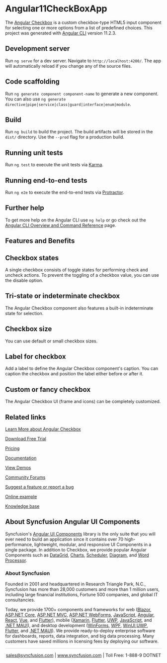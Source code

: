 # Angular11CheckBoxApp

The [Angular Checkbox](https://www.syncfusion.com/angular-components/angular-checkbox?utm_source=github&utm_medium=listing&utm_campaign=angular-checkbox-github-samples) is a custom checkbox-type HTML5 input component for selecting one or more options from a list of predefined choices. This project was generated with [Angular CLI](https://github.com/angular/angular-cli) version 11.2.3.

## Development server

Run `ng serve` for a dev server. Navigate to `http://localhost:4200/`. The app will automatically reload if you change any of the source files.

## Code scaffolding

Run `ng generate component component-name` to generate a new component. You can also use `ng generate directive|pipe|service|class|guard|interface|enum|module`.

## Build

Run `ng build` to build the project. The build artifacts will be stored in the `dist/` directory. Use the `--prod` flag for a production build.

## Running unit tests

Run `ng test` to execute the unit tests via [Karma](https://karma-runner.github.io).

## Running end-to-end tests

Run `ng e2e` to execute the end-to-end tests via [Protractor](http://www.protractortest.org/).

## Further help

To get more help on the Angular CLI use `ng help` or go check out the [Angular CLI Overview and Command Reference](https://angular.io/cli) page.

## Features and Benefits

## Checkbox states

A single checkbox consists of toggle states for performing check and uncheck actions. To prevent the toggling of a checkbox value, you can use the disable option.

## Tri-state or indeterminate checkbox

The Angular Checkbox component also features a built-in indeterminate state for selection.

## Checkbox size

You can use default or small checkbox sizes.

## Label for checkbox

Add a label to define the Angular Checkbox component's caption. You can caption the checkbox and position the label either before or after it.

## Custom or fancy checkbox

The Angular Checkbox UI (frame and icons) can be completely customized.

## Related links
[Learn More about Angular Checkbox](https://www.syncfusion.com/angular-ui-components/angular-checkbox?utm_source=github&utm_medium=listing&utm_campaign=angular-checkbox-github-samples)

[Download Free Trial](https://www.syncfusion.com/downloads/angular?utm_source=github&utm_medium=listing&utm_campaign=angular-checkbox-github-samples)

[Pricing](https://www.syncfusion.com/sales/products/angular?utm_source=github&utm_medium=listing&utm_campaign=angular-checkbox-github-samples)

[Documentation](https://ej2.syncfusion.com/angular/documentation/checkbox/getting-started/?utm_source=github&utm_medium=listing&utm_campaign=angular-checkbox-github-samples)

[View Demos](https://github.com/SyncfusionExamples/ej2-angular-11-check-box?utm_source=github&utm_medium=listing&utm_campaign=angular-checkbox-github-samples)

[Community Forums](https://www.syncfusion.com/forums/angular-ui-components?utm_source=github&utm_medium=listing&utm_campaign=angular-checkbox-github-samples)

[Suggest a feature or report a bug](https://www.syncfusion.com/feedback/angular?utm_source=github&utm_medium=listing&utm_campaign=angular-checkbox-github-samples)

[Online example](https://ej2.syncfusion.com/angular/demos/#/material/button/checkbox?utm_source=github&utm_medium=listing&utm_campaign=angular-checkbox-github-samples)

[Knowledge base](https://www.syncfusion.com/kb/angular-ui-components?utm_source=github&utm_medium=listing&utm_campaign=angular-checkbox-github-samples)


## About Syncfusion Angular UI Components

Syncfusion's [Angular UI Components](https://www.syncfusion.com/angular-ui-components?utm_source=github&utm_medium=listing&utm_campaign=angular-checkbox-github-samples) library is the only suite that you will ever need to build an application since it contains over 70 high-performance, lightweight, modular, and responsive UI Components in a single package. In addition to Checkbox, we provide popular Angular Components such as [DataGrid](https://www.syncfusion.com/angular-ui-components/angular-grid?utm_source=github&utm_medium=listing&utm_campaign=angular-checkbox-github-samples), [Charts](https://www.syncfusion.com/angular-ui-components/angular-charts?utm_source=github&utm_medium=listing&utm_campaign=angular-checkbox-github-samples), [Scheduler](https://www.syncfusion.com/angular-ui-components/angular-scheduler?utm_source=github&utm_medium=listing&utm_campaign=angular-checkbox-github-samples), [Diagram](https://www.syncfusion.com/angular-ui-components/angular-diagram?utm_source=github&utm_medium=listing&utm_campaign=angular-checkbox-github-samples), and [Word Processor](https://www.syncfusion.com/angular-ui-components/angular-word-processor?utm_source=github&utm_medium=listing&utm_campaign=angular-checkbox-github-samples).

### About Syncfusion
Founded in 2001 and headquartered in Research Triangle Park, N.C., Syncfusion has more than 28,000 customers and more than 1 million users, including large financial institutions, Fortune 500 companies, and global IT consultancies.

Today, we provide 1700+ components and frameworks for web ([Blazor](https://www.syncfusion.com/blazor-components?utm_source=github&utm_medium=listing&utm_campaign=angular-checkbox-github-samples), [ASP.NET Core](https://www.syncfusion.com/aspnet-core-ui-controls?utm_source=github&utm_medium=listing&utm_campaign=angular-checkbox-github-samples), [ASP.NET MVC](https://www.syncfusion.com/aspnet-mvc-ui-controls?utm_source=github&utm_medium=listing&utm_campaign=angular-checkbox-github-samples), [ASP.NET WebForms](https://www.syncfusion.com/jquery/aspnet-webforms-ui-controls?utm_source=github&utm_medium=listing&utm_campaign=angular-checkbox-github-samples), [JavaScript](https://www.syncfusion.com/javascript-ui-controls?utm_source=github&utm_medium=listing&utm_campaign=angular-checkbox-github-samples), [Angular](https://www.syncfusion.com/angular-ui-components?utm_source=github&utm_medium=listing&utm_campaign=angular-checkbox-github-samples), [React](https://www.syncfusion.com/react-ui-components?utm_source=github&utm_medium=listing&utm_campaign=angular-checkbox-github-samples), [Vue](https://www.syncfusion.com/vue-ui-components?utm_source=github&utm_medium=listing&utm_campaign=angular-checkbox-github-samples), and [Flutter](https://www.syncfusion.com/flutter-widgets?utm_source=github&utm_medium=listing&utm_campaign=angular-checkbox-github-samples)), mobile ([Xamarin](https://www.syncfusion.com/xamarin-ui-controls?utm_source=github&utm_medium=listing&utm_campaign=angular-checkbox-github-samples), [Flutter](https://www.syncfusion.com/flutter-widgets?utm_source=github&utm_medium=listing&utm_campaign=angular-checkbox-github-samples), [UWP](https://www.syncfusion.com/uwp-ui-controls?utm_source=github&utm_medium=listing&utm_campaign=angular-checkbox-github-samples), [JavaScript](https://www.syncfusion.com/javascript-ui-controls?utm_source=github&utm_medium=listing&utm_campaign=angular-checkbox-github-samples), and [.NET MAUI](https://www.syncfusion.com/maui-controls?utm_source=github&utm_medium=listing&utm_campaign=angular-checkbox-github-samples)), and desktop development ([WinForms](https://www.syncfusion.com/winforms-ui-controls?utm_source=github&utm_medium=listing&utm_campaign=angular-checkbox-github-samples), [WPF](https://www.syncfusion.com/wpf-controls?utm_source=github&utm_medium=listing&utm_campaign=angular-checkbox-github-samples), [WinUI](https://www.syncfusion.com/winui-controls?utm_source=github&utm_medium=listing&utm_campaign=angular-checkbox-github-samples),[UWP](https://www.syncfusion.com/uwp-ui-controls?utm_source=github&utm_medium=listing&utm_campaign=angular-checkbox-github-samples), [Flutter](https://www.syncfusion.com/flutter-widgets?utm_source=github&utm_medium=listing&utm_campaign=angular-checkbox-github-samples), and [.NET MAUI](https://www.syncfusion.com/maui-controls?utm_source=github&utm_medium=listing&utm_campaign=angular-checkbox-github-samples)). We provide ready-to-deploy enterprise software for dashboards, reports, data integration, and big data processing. Many customers have saved millions in licensing fees by deploying our software.

<hr style="height:0.3px;border:none;color:lightgrey;background-color:lightgrey;" />

<p align="center">
<a href="mailto:sales@syncfusion.com?Subject=Syncfusion Angular Checkbox - GitHub" target="_top">sales@syncfusion.com</a> | <a href="https://www.syncfusion.com?utm_source=github&utm_medium=listing&utm_campaign=angular-checkbox-github-samples">www.syncfusion.com</a> | Toll Free: 1-888-9 DOTNET <br>
</p>
